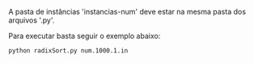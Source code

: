 A pasta de instâncias 'instancias-num' deve estar na
mesma pasta dos arquivos '.py'. 

Para executar basta seguir o exemplo abaixo:

```
python radixSort.py num.1000.1.in
```
